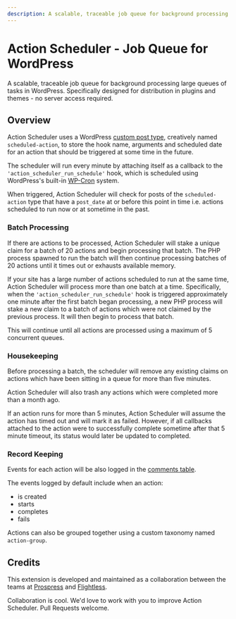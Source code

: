 ```yaml
---
description: A scalable, traceable job queue for background processing large queues of tasks in WordPress. Designed for distribution in plugins and themes - no server access required.
---
```

# Action Scheduler - Job Queue for WordPress

A scalable, traceable job queue for background processing large queues of tasks in WordPress. Specifically designed for distribution in plugins and themes - no server access required.

## Overview

Action Scheduler uses a WordPress [custom post type](http://codex.wordpress.org/Post_Types), creatively named `scheduled-action`, to store the hook name, arguments and scheduled date for an action that should be triggered at some time in the future.

The scheduler will run every minute by attaching itself as a callback to the `'action_scheduler_run_schedule'` hook, which is scheduled using WordPress's built-in [WP-Cron](http://codex.wordpress.org/Function_Reference/wp_cron) system.

When triggered, Action Scheduler will check for posts of the `scheduled-action` type that have a `post_date` at or before this point in time i.e. actions scheduled to run now or at sometime in the past.

### Batch Processing

If there are actions to be processed, Action Scheduler will stake a unique claim for a batch of 20 actions and begin processing that batch. The PHP process spawned to run the batch will then continue processing batches of 20 actions until it times out or exhausts available memory.

If your site has a large number of actions scheduled to run at the same time, Action Scheduler will process more than one batch at a time. Specifically, when the `'action_scheduler_run_schedule'` hook is triggered approximately one minute after the first batch began processing, a new PHP process will stake a new claim to a batch of actions which were not claimed by the previous process. It will then begin to process that batch.

This will continue until all actions are processed using a maximum of 5 concurrent queues.

### Housekeeping

Before processing a batch, the scheduler will remove any existing claims on actions which have been sitting in a queue for more than five minutes.

Action Scheduler will also trash any actions which were completed more than a month ago.

If an action runs for more than 5 minutes, Action Scheduler will assume the action has timed out and will mark it as failed. However, if all callbacks attached to the action were to successfully complete sometime after that 5 minute timeout, its status would later be updated to completed.

### Record Keeping

Events for each action will be also logged in the [comments table](http://codex.wordpress.org/Database_Description#Table_Overview).

The events logged by default include when an action:
 * is created
 * starts
 * completes
 * fails

Actions can also be grouped together using a custom taxonomy named `action-group`.

## Credits

This extension is developed and maintained as a collaboration between the teams at [Prospress](http://prospress.com/) and [Flightless](https://flightless.us/).

Collaboration is cool. We'd love to work with you to improve Action Scheduler. Pull Requests welcome.